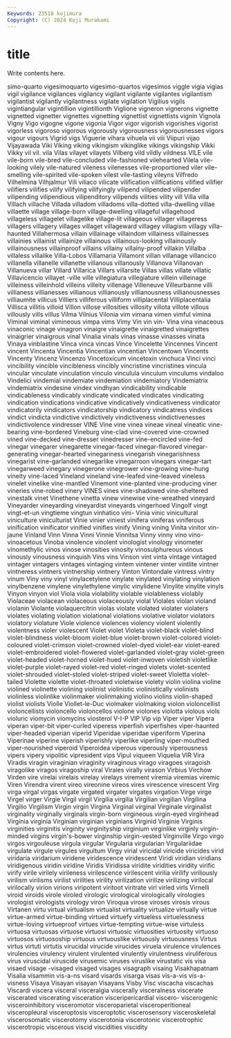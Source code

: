 ```yaml
---
Keywords: 23518 kojimura
Copyright: (C) 2024 Koji Murakami
---
```


# title

Write contents here.



simo-quarto vigesimoquarto vigesimo-quartos vigesimos viggle
vigia vigias vigil vigilance vigilances vigilancy vigilant vigilante vigilantes vigilantism
vigilantist vigilantly vigilantness vigilate vigilation Vigilius vigils vigintiangular vigintillion vigintillionth
Viglione vigneron vignerons vignette vignetted vignetter vignettes vignetting vignettist vignettists
vignin Vignola Vigny Vigo vigogne vigone vigonia Vigor vigor vigorish
vigorishes vigorist vigorless vigoroso vigorous vigorously vigorousness vigorousnesses vigors vigour
vigours Vigrid vigs Viguerie vihara vihuela vii viii Viipuri vijao
Vijayawada Viki Viking viking vikingism vikinglike vikings vikingship Vikki Vikky
vil vil. vila Vilas vilayet vilayets Vilberg vild vildly vildness
VILE vile vile-born vile-bred vile-concluded vile-fashioned vilehearted Vilela vile-looking vilely
vile-natured vileness vilenesses vile-proportioned viler vile-smelling vile-spirited vile-spoken vilest vile-tasting
vileyns Vilfredo Vilhelmina Vilhjalmur Vili viliaco vilicate vilification vilifications vilified
vilifier vilifiers vilifies vilify vilifying vilifyingly vilipend vilipended vilipender vilipending
vilipendious vilipenditory vilipends vilities vility vill Villa villa Villach villache
Villada villadom villadoms villa-dotted villa-dwelling villae villaette village village-born village-dwelling
villageful villagehood villageless villagelet villagelike village-lit villageous villager villageress villagers
villagery villages villaget villageward villagey villagism villagy villa-haunted Villahermosa villain
villainage villaindom villainess villainesses villainies villainist villainize villainous villainous-looking villainously
villainousness villainproof villains villainy villainy-proof villakin Villalba villaless villalike Villa-Lobos
Villamaria Villamont villan villanage villancico villanella villanelle villanette villanous villanously
Villanova Villanovan Villanueva villar Villard Villarica Villars villarsite Villas villas
villate villatic Villavicencio villayet -ville ville villegiatura villegiature villein villeinage
villeiness villeinhold villeins villeity villenage Villeneuve Villeurbanne villi villianess villianesses
villianous villianously villianousness villianousnesses villiaumite villicus Villiers villiferous villiform villiplacental
Villiplacentalia Villisca villitis villoid Villon villose villosities villosity villota villote
villous villously vills villus Vilma Vilnius Vilonia vim vimana vimen
vimful vimina Viminal viminal vimineous vimpa vims Vimy Vin vin
vin- Vina vina vinaceous vinaconic vinage vinagron vinaigre vinaigrette vinaigretted
vinaigrettes vinaigrier vinaigrous vinal Vinalia vinals vinas vinasse vinasses vinata
Vinaya vinblastine Vinca vinca vincas Vince Vincelette Vincennes Vincent vincent
Vincenta Vincentia Vincentian vincentian Vincentown Vincents Vincenty Vincenz Vincenzo Vincetoxicum
vincetoxin vinchuca Vinci vinci vincibility vincible vincibleness vincibly vincristine vincristines
vincula vincular vinculate vinculation vinculo vinculula vinculum vinculums vindaloo Vindelici
vindemial vindemiate vindemiation vindemiatory Vindemiatrix vindemiatrix vindesine vindex vindhyan vindicability
vindicable vindicableness vindicably vindicate vindicated vindicates vindicating vindication vindications vindicative
vindicatively vindicativeness vindicator vindicatorily vindicators vindicatorship vindicatory vindicatress vindices vindict
vindicta vindictive vindictively vindictiveness vindictivenesses vindictivolence vindresser VINE Vine vine
vinea vineae vineal vineatic vine-bearing vine-bordered Vineburg vine-clad vine-covered vine-crowned
vined vine-decked vine-dresser vinedresser vine-encircled vine-fed vinegar vinegarer vinegarette vinegar-faced
vinegar-flavored vinegar-generating vinegar-hearted vinegariness vinegarish vinegarishness vinegarist vine-garlanded vinegarlike vinegarroon
vinegars vinegar-tart vinegarweed vinegary vinegerone vinegrower vine-growing vine-hung vineity vine-laced
Vineland vineland vine-leafed vine-leaved vineless vinelet vinelike vine-mantled Vinemont vine-planted
vine-producing viner vineries vine-robed vinery VINES vines vine-shadowed vine-sheltered vinestalk
vinet Vinethene vinetta vinew vinewise vine-wreathed vineyard Vineyarder vineyarding vineyardist
vineyards vingerhoed Vingolf vingt vingt-et-un vingtieme vingtun vinhatico vini- Vinia
vinic vinicultural viniculture viniculturist Vinie vinier viniest vinifera viniferas viniferous
vinification vinificator vinified vinifies vinify Vining vining Vinita vinitor vin-jaune
Vinland Vinn Vinna Vinni Vinnie Vinnitsa Vinny vinny vino vino-
vinoacetous Vinoba vinolence vinolent vinologist vinology vinometer vinomethylic vinos vinose
vinosities vinosity vinosulphureous vinous vinously vinousness vinquish Vins vins Vinson
vint vinta vintage vintaged vintager vintagers vintages vintaging vintem vintener
vinter vintlite vintner vintneress vintners vintnership vintnery Vinton Vintondale vintress
vintry vinum Viny viny vinyl vinylacetylene vinylate vinylated vinylating vinylation
vinylbenzene vinylene vinylethylene vinylic vinylidene Vinylite vinylite vinyls Vinyon vinyon
viol Viola viola violability violable violableness violably Violaceae violacean violaceous
violaceously violal Violales violan violand violanin Violante violaquercitrin violas violate
violated violater violaters violates violating violation violational violations violative violator
violators violatory violature Viole violence violences violency violent violently violentness
violer violescent Violet violet Violeta violet-black violet-blind violet-blindness violet-bloom violet-blue
violet-brown violet-colored violet-coloured violet-crimson violet-crowned violet-dyed violet-ear violet-eared violet-embroidered violet-flowered
violet-garlanded violet-gray violet-green violet-headed violet-horned violet-hued violet-inwoven violetish violetlike violet-purple
violet-rayed violet-red violet-ringed violets violet-scented violet-shrouded violet-stoled violet-striped violet-sweet Violetta
violet-tailed Violette violette violet-throated violetwise violety violin violina violine violined
violinette violining violinist violinistic violinistically violinists violinless violinlike violinmaker violinmaking
violino violins violin-shaped violist violists Violle Viollet-le-Duc violmaker violmaking violon
violoncellist violoncellists violoncello violoncellos violone violones violotta violous viols violuric
viomycin viomycins viosterol V-I-P VIP Vip vip Viper viper Vipera
viperan viper-bit viper-curled viperess viperfish viperfishes viper-haunted viper-headed viperian viperid
Viperidae viperidae viperiform Viperina Viperinae viperine viperish viperishly viperlike viperling
viper-mouthed viper-nourished viperoid Viperoidea viperous viperously viperousness vipers vipery vipolitic
vipresident vips Vipul viqueen Viquelia VIR Vira Viradis viragin viraginian
viraginity viraginous virago viragoes viragoish viragolike viragos viragoship viral Virales
virally virason Virbius Virchow Virden vire virelai virelais virelay virelays
virement viremia viremias viremic Viren Virendra virent vireo vireonine vireos
vires virescence virescent Virg virga virgal virgas virgate virgated virgater
virgates virgation Virge virge Virgel virger Virgie Virgil virgil Virgilia
virgilia Virgilian virgilian Virgilina Virgilio Virgilism Virgin virgin Virgina Virginal
virginal Virginale virginalist virginality virginally virginals virgin-born virgineous virgin-eyed virginhead
Virginia virginia Virginian virginian virginians Virginid Virginie Virginis virginities virginitis
virginity virginityship virginium virginlike virginly virgin-minded virgins virgin's-bower virginship virgin-vested
Virginville Virgo virgo virgos virgouleuse virgula virgular Virgularia virgularian Virgulariidae
virgulate virgule virgules virgultum Virgy virial viricidal viricide viricides virid
viridaria viridarium viridene viridescence viridescent Viridi viridian viridians viridigenous viridin
viridine Viridis Viridissa viridite viridities viridity virific virify virile virilely
virileness virilescence virilescent virilia virilify viriliously virilism virilisms virilist virilities
virility virilization virilize virilizing virilocal virilocally virion virions viripotent viritoot
viritrate virl virled virls Virnelli viroid viroids virole viroled virologic
virological virologically virologies virologist virologists virology viron Viroqua virose viroses
virosis virous Virtanen virtu virtual virtualism virtualist virtuality virtualize virtually
virtue virtue-armed virtue-binding virtued virtuefy virtueless virtuelessness virtue-loving virtueproof virtues
virtue-tempting virtue-wise virtuless virtuosa virtuosas virtuose virtuosi virtuosic virtuosities virtuosity
virtuoso virtuosos virtuosoship virtuous virtuouslike virtuously virtuousness Virtus virtus virtuti
virtutis virucidal virucide virucides viruela virulence virulences virulencies virulency virulent
virulented virulently virulentness viruliferous virus viruscidal viruscide virusemic viruses viruslike
virustatic vis visa visaed visage -visaged visaged visages visagraph visaing
Visakhapatnam Visalia visammin vis-a-ns visard visards visarga visas vis-a-vis vis-a-visness
Visaya Visayan visayan Visayans Visby Visc viscacha viscachas Viscardi viscera
visceral visceralgia viscerally visceralness viscerate viscerated viscerating visceration visceripericardial viscero-
viscerogenic visceroinhibitory visceromotor visceroparietal visceroperitioneal visceropleural visceroptosis visceroptotic viscerosensory visceroskeletal
viscerosomatic viscerotomy viscerotonia viscerotonic viscerotrophic viscerotropic viscerous viscid viscidities viscidity
